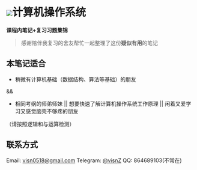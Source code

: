 # ![](https://www.kernel.org/theme/images/logos/tux.png)计算机操作系统

**课程内笔记+复习习题集锦**

> 感谢陪伴我复习的舍友帮忙一起整理了这份**疑似有用**的笔记

## 本笔记适合
* 稍微有计算机基础（数据结构、算法等基础）的朋友

&&
* 相同考纲的师弟师妹 || 想要快速了解计算机操作系统工作原理 || 闲着又爱学习又感觉脑壳不够疼的朋友

（请按照逻辑和与运算检测）

## 联系方式

Email: visn0518@gmail.com
Telegram: [@visnZ](https://t.me/visnZ)
QQ: 864689103(不常在)